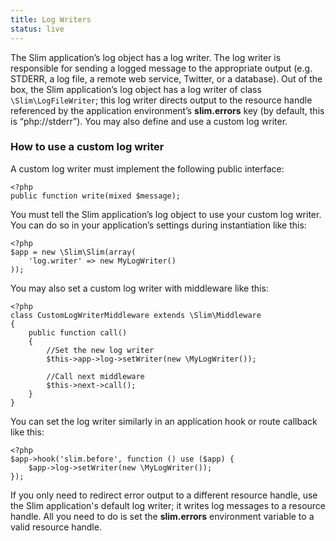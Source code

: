 ```yaml
---
title: Log Writers
status: live
---
```


The Slim application’s log object has a log writer. The log writer is responsible for sending a logged message to
the appropriate output (e.g. STDERR, a log file, a remote web service, Twitter, or a database). Out of the box,
the Slim application’s log object has a log writer of class `\Slim\LogFileWriter`; this log writer directs output
to the resource handle referenced by the application environment’s **slim.errors** key (by default, this is
“php://stderr”). You may also define and use a custom log writer.

### How to use a custom log writer

A custom log writer must implement the following public interface:

    <?php
    public function write(mixed $message);

You must tell the Slim application’s log object to use your custom log writer. You can do so in your application’s
settings during instantiation like this:

    <?php
    $app = new \Slim\Slim(array(
        'log.writer' => new MyLogWriter()
    ));

You may also set a custom log writer with middleware like this:

    <?php
    class CustomLogWriterMiddleware extends \Slim\Middleware
    {
        public function call()
        {
            //Set the new log writer
            $this->app->log->setWriter(new \MyLogWriter());

            //Call next middleware
            $this->next->call();
        }
    }

You can set the log writer similarly in an application hook or route callback like this:

    <?php
    $app->hook('slim.before', function () use ($app) {
        $app->log->setWriter(new \MyLogWriter());
    });

If you only need to redirect error output to a different resource handle, use the Slim application's default log writer;
it writes log messages to a resource handle. All you need to do is set the **slim.errors** environment variable to a
valid resource handle.
